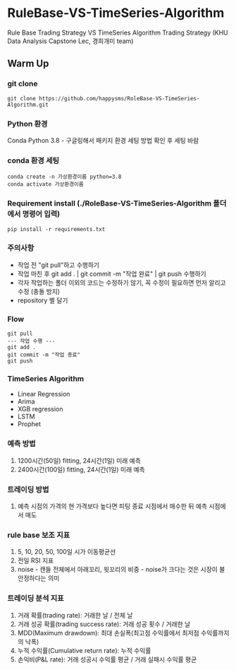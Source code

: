 # RuleBase-VS-TimeSeries-Algorithm
Rule Base Trading Strategy VS TimeSeries Algorithm Trading Strategy (KHU Data Analysis Capstone Lec, 경희개미 team)

## Warm Up

### git clone
```
git clone https://github.com/happysms/RoleBase-VS-TimeSeries-Algorithm.git
```

### Python 환경

Conda Python 3.8 - 구글링해서 패키지 환경 세팅 방법 확인 후 세팅 바람

### conda 환경 세팅
```
conda create -n 가상환경이름 python=3.8
conda activate 가상환경이름
```


### Requirement install (./RoleBase-VS-TimeSeries-Algorithm 폴더에서 명령어 입력)
```
pip install -r requirements.txt
```

### 주의사항
- 작업 전 "git pull"하고 수행하기
- 작업 마친 후 git add . | git commit -m "작업 완료" | git push 수행하기
- 각자 작업하는 폴더 이외의 코드는 수정하기 않기, 꼭 수정이 필요하면 먼저 알리고 수정 (충돌 방지)
- repository 별 달기

### Flow
```
git pull
--- 작업 수행 --- 
git add .
git commit -m "작업 종료"
git push
```

### TimeSeries Algorithm
- Linear Regression
- Arima
- XGB regression
- LSTM
- Prophet


### 예측 방법
1. 1200시간(50일) fitting, 24시간(1일) 미래 예측
2. 2400시간(100일) fitting, 24시간(1일) 미래 예측


### 트레이딩 방법
1. 예측 시점의 가격의 현 가격보다 높다면 피팅 종료 시점에서 매수한 뒤 예측 시점에서 매도

### rule base 보조 지표
1. 5, 10, 20, 50, 100일 시가 이동평균선
2. 전일 RSI 지표
3. noise - 캔들 전체에서 아래꼬리, 윗꼬리의 비중 - noise가 크다는 것은 시장이 불안정하다는 의미


### 트레이딩 분석 지표
1. 거래 확률(trading rate): 거래한 날 / 전체 날
2. 거래 성공 확률(trading success rate): 거래 성공 횟수 / 거래한 날
3. MDD(Maximum drawdown): 최대 손실폭(최고점 수익률에서 최저점 수익률까지의 낙폭)
4. 누적 수익률(Cumulative return rate): 누적 수익률
5. 손익비(P&L rate): 거래 성공시 수익률 평균 / 거래 실패시 수익률 평균
